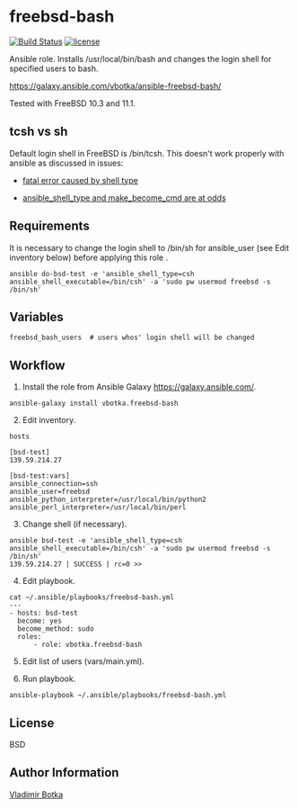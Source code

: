 freebsd-bash
============

[![Build Status](https://travis-ci.org/vbotka/ansible-freebsd-bash.svg?branch=master)](https://travis-ci.org/vbotka/ansible-freebsd-bash)
[![license](https://img.shields.io/badge/license-BSD-red.svg)](https://www.freebsd.org/doc/en/articles/bsdl-gpl/article.html)

Ansible role. Installs /usr/local/bin/bash and changes the login shell
for specified users to bash.

https://galaxy.ansible.com/vbotka/ansible-freebsd-bash/

Tested with FreeBSD 10.3 and 11.1.


tcsh vs sh
----------

Default login shell in FreeBSD is /bin/tcsh. This doesn't work properly with ansible as discussed in issues:

- [fatal error caused by shell type](https://github.com/ansible/ansible/issues/13459)

- [ansible_shell_type and make_become_cmd are at odds](https://github.com/ansible/ansible/issues/13179)


Requirements
------------

It is necessary to change the login shell to /bin/sh for ansible_user (see Edit inventory below) before applying this role .

```
ansible do-bsd-test -e 'ansible_shell_type=csh ansible_shell_executable=/bin/csh' -a 'sudo pw usermod freebsd -s /bin/sh'

```


Variables
---------

```
freebsd_bash_users	# users whos' login shell will be changed
```


Workflow
--------

1) Install the role from Ansible Galaxy https://galaxy.ansible.com/.

```
ansible-galaxy install vbotka.freebsd-bash
```

2) Edit inventory.

```
hosts

[bsd-test]
139.59.214.27

[bsd-test:vars]
ansible_connection=ssh
ansible_user=freebsd
ansible_python_interpreter=/usr/local/bin/python2
ansible_perl_interpreter=/usr/local/bin/perl
```

3) Change shell (if necessary).

```
ansible bsd-test -e 'ansible_shell_type=csh ansible_shell_executable=/bin/csh' -a 'sudo pw usermod freebsd -s /bin/sh'
139.59.214.27 | SUCCESS | rc=0 >>
```

4) Edit playbook.

```
cat ~/.ansible/playbooks/freebsd-bash.yml
---
- hosts: bsd-test
  become: yes
  become_method: sudo
  roles:
      - role: vbotka.freebsd-bash
```

5) Edit list of users (vars/main.yml).

6) Run playbook.

```
ansible-playbook ~/.ansible/playbooks/freebsd-bash.yml
```


License
-------

BSD


Author Information
------------------

[Vladimir Botka](https://botka.link)
